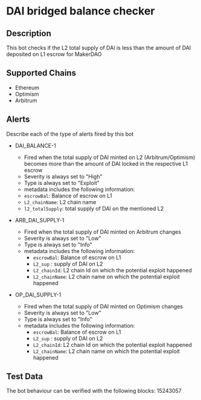 # DAI bridged balance checker

## Description

This bot checks if the L2 total supply of DAI is less than the amount of DAI deposited on L1 escrow for MakerDAO

## Supported Chains

- Ethereum
- Optimism
- Arbitrum

## Alerts

Describe each of the type of alerts fired by this bot

- DAI_BALANCE-1
  - Fired when the total supply of DAI minted on L2 (Arbitrum/Optimism) becomes more than the amount of DAI locked in the respective L1 escrow
  - Severity is always set to "High" 
  - Type is always set to "Exploit" 
  - metadata includes the following information:
  - `escrowBal`: Balance of escrow on L1
  - `L2_chainName`: L2 chain name
  - `l2_totalSupply`: total supply of DAI on the mentioned L2


- ARB_DAI_SUPPLY-1
  - Fired when the total supply of DAI minted on Arbitrum changes
  - Severity is always set to "Low" 
  - Type is always set to "Info" 
  - metadata includes the following information:
    - `escrowBal`: Balance of escrow on L1
    - `L2_sup` : supply of DAI on L2
    - `L2_chainId`: L2 chain Id on which the potential exploit happened
    - `L2_chainName`: L2 chain name on which the potential exploit happened
  
  
- OP_DAI_SUPPLY-1
  - Fired when the total supply of DAI minted on Optimism changes
  - Severity is always set to "Low" 
  - Type is always set to "Info" 
  - metadata includes the following information:
    - `escrowBal`: Balance of escrow on L1
    - `L2_sup` : supply of DAI on L2
    - `L2_chainId`: L2 chain Id on which the potential exploit happened
    - `L2_chainName`: L2 chain name on which the potential exploit happened

## Test Data

The bot behaviour can be verified with the following blocks:
15243057
